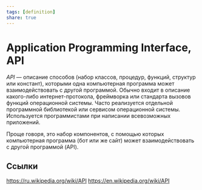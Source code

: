 ```yaml
---
tags: [definition]
share: true
---
```


# Application Programming Interface, API
*API* — описание способов (набор классов, процедур, функций, структур или констант), которыми одна компьютерная программа может взаимодействовать с другой программой. Обычно входит в описание какого-либо интернет-протокола, фреймворка или стандарта вызовов функций операционной системы. Часто реализуется отдельной программной библиотекой или сервисом операционной системы. Используется программистами при написании всевозможных приложений.

Проще говоря, это набор компонентов, с помощью которых компьютерная программа (бот или же сайт) может взаимодействовать с другой программой (API).

## Ссылки
https://ru.wikipedia.org/wiki/API
https://en.wikipedia.org/wiki/API